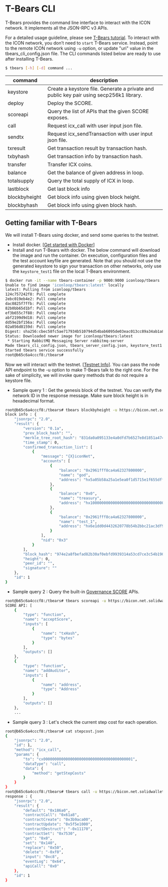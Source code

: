 # T-Bears CLI

T-Bears provides the command line interface to interact with the ICON network. It implements all the JSON-RPC v3 APIs. 

For a detailed usage guideline, please see [T-Bears tutorial](https://github.com/icon-project/t-bears/blob/master/README.md). 
To interact with the ICON network, you don’t need to `start` T-Bears service. 
Instead, point to the remote ICON network using `-u` option, or update "uri" value in the tbears_cli_config.json file.
The CLI commands listed below are ready to use after installing T-Bears.

```bash
$ tbears [-h] [-d] command ...
```

| command | description |
|-------|-------|
| keystore | Create a keystore file. Generate a private and public key pair using secp256k1 library. |
| deploy | Deploy the SCORE. |
| scoreapi | Query the list of APIs that the given SCORE exposes. |
| call | Request icx_call with user input json file. |
| sendtx | Request icx_sendTransaction with user input json file. |
| txresult | Get transaction result by transaction hash. |
| txbyhash | Get transaction info by transaction hash. |
| transfer | Transfer ICX coins. |
| balance | Get the balance of given address in loop. |
| totalsupply | Query the total supply of ICX in loop. |
| lastblock | Get last block info |
| blockbyheight | Get block info using given block height. |
| blockbyhash | Get block info using given block hash. |

## Getting familiar with T-Bears
We will install T-Bears using docker, and send some queries to the testnet.  

- Install docker. [[Get started with Docker](https://www.docker.com/get-started)]
- Install and run T-Bears with docker.
The below command will download the image and run the container.
On execution, configuration files and the test account keyfile are generated.
Note that you should not use the generated keystore to sign your transaction on other networks,
only use the `keystore_test1` file on the local T-Bears environment.

```bash
$ docker run -it --name tbears-container -p 9000:9000 iconloop/tbears
Unable to find image 'iconloop/tbears:latest' locally
latest: Pulling from iconloop/tbears
124c757242f8: Pull complete 
2ebc019eb4e2: Pull complete 
dac0825f7ffb: Pull complete 
82b0bb65d1bf: Pull complete 
ef3b655c7f88: Pull complete 
abf2199d9d18: Pull complete 
dd59e2bf156a: Pull complete 
02a056d8159d: Pull complete 
Digest: sha256:cbec58fc5ae717934b510794d54bab6095de03eac013cc89a34ab1a8899e1813
Status: Downloaded newer image for iconloop/tbears:latest
 * Starting RabbitMQ Messaging Server rabbitmq-server                    [ OK ] 
Made tbears_cli_config.json, tbears_server_config.json, keystore_test1 successfully
Started tbears service successfully
root@b65c6a4cccf8:/tbears#
```

Now we will interact with the testnet.
[[Testnet Info](icon_network.md#testnet-for-dapps)].
You can pass the node API endpoint to the -u option to make T-Bears talk to the right one.
For the sake of simplicity, we will invoke query methods that do not require a keystore file.
- Sample query 1 : Get the genesis block of the testnet. You can verify the network ID in the response message.
Make sure block height is in hexadecimal format. 

```bash
root@b65c6a4cccf8:/tbears# tbears blockbyheight -u https://bicon.net.solidwallet.io/api/v3 0x0
block info : {
    "jsonrpc": "2.0",
    "result": {
        "version": "0.1a",
        "prev_block_hash": "",
        "merkle_tree_root_hash": "831da0a095133e4a0dfd7b6527e8d1851a474dfface9748ec2fe2c6464d345ed",
        "time_stamp": 0,
        "confirmed_transaction_list": [
            {
                "message": "{X}iconNet",
                "accounts": [
                    {
                        "balance": "0x2961fff8ca4a62327800000",
                        "name": "god",
                        "address": "hx5a05b58a25a1e5ea0f1d5715e1f655dffc1fb30a"
                    },
                    {
                        "balance": "0x0",
                        "name": "treasury",
                        "address": "hx1000000000000000000000000000000000000000"
                    },
                    {
                        "balance": "0x2961fff8ca4a62327800000",
                        "name": "test_1",
                        "address": "hx6e1dd0d4432620778b54b2bbc21ac3df961adf89"
                    }
                ],
                "nid": "0x3"
            }
        ],
        "block_hash": "974e2a8fbefad82b30af0ebfd9939314a53cd7ce3c54b19079b59501122987fe",
        "height": 0,
        "peer_id": "",
        "signature": ""
    },
    "id": 1
}

```

- Sample query 2 : Query the built-in [Governance SCORE](https://github.com/icon-project/governance/blob/master/README.md) APIs.

```bash
root@b65c6a4cccf8:/tbears# tbears scoreapi -u https://bicon.net.solidwallet.io/api/v3 cx0000000000000000000000000000000000000001
SCORE API: [
    {
        "type": "function",
        "name": "acceptScore",
        "inputs": [
            {
                "name": "txHash",
                "type": "bytes"
            }
        ],
        "outputs": []
    },
    {
        "type": "function",
        "name": "addAuditor",
        "inputs": [
            {
                "name": "address",
                "type": "Address"
            }
        ],
        "outputs": []
    },
    ...
```

- Sample query 3 : Let's check the current step cost for each operation.

```bash
root@b65c6a4cccf8:/tbears# cat stepcost.json 
{
    "jsonrpc": "2.0",
    "id": 1,
    "method": "icx_call",
    "params": {
        "to": "cx0000000000000000000000000000000000000001",
        "dataType": "call",
        "data": {
            "method": "getStepCosts"
        }
    }
}
root@b65c6a4cccf8:/tbears# tbears call -u https://bicon.net.solidwallet.io/api/v3 stepcost.json
response : {
    "jsonrpc": "2.0",
    "result": {
        "default": "0x186a0",
        "contractCall": "0x61a8",
        "contractCreate": "0x3b9aca00",
        "contractUpdate": "0x5f5e1000",
        "contractDestruct": "-0x11170",
        "contractSet": "0x7530",
        "get": "0x0",
        "set": "0x140",
        "replace": "0x50",
        "delete": "-0xf0",
        "input": "0xc8",
        "eventLog": "0x64",
        "apiCall": "0x0"
    },
    "id": 1
}
```
